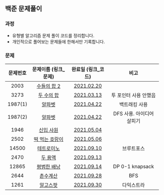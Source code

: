 ## 백준 문제풀이

### 과정
- 유형별 알고리즘 문제 풀이 코드를 정리합니다.
- 개인적으로 풀어보는 문제들에 한해서만 기록합니다.

### 문제

문제번호 | 문제이름 (링크_문제) | 완료일 (링크_코드) | 비고 |
:---: | :---: | :---: | :---: |
2003 | [수들의 합 2](https://www.acmicpc.net/problem/2003) | [2021.02.20](2003_수들의_합_2.kt) | |
3273 | [두 수의 합](https://www.acmicpc.net/problem/3273) | [2021.03.13](3273_두_수의_합.kt) | 투 포인터 사용 안했음 |
1987(1) | [알파벳](https://www.acmicpc.net/problem/1987) | [2021.04.22](1987(1)_알파벳.kt) | 백트래킹 사용 |
1987(2) | [알파벳](https://www.acmicpc.net/problem/1987) | [2021.04.22](1987(2)_알파벳.kt) | DFS 사용. 아이디어 살피기 |
1946 | [신입 사원](https://www.acmicpc.net/problem/1946) | [2021.05.04](1946_신입_사원.kt) |  |
2502 | [떡 먹는 호랑이](https://www.acmicpc.net/problem/2502) | [2021.05.06](2502_떡_먹는_호랑이.kt) | |
14500 | [테트로미노](https://www.acmicpc.net/problem/14500) | [2021.09.10](14500_테트로미노.kt) | 브루트포스 |
2470 | [두 용액](https://www.acmicpc.net/problem/2470) | [2021.09.13](2470_두_용액.kt) | |
12865 | [평범한 배낭](https://www.acmicpc.net/problem/12865) | [2021.09.14](12865_평범한_배낭.kt) | DP 0-1 knapsack | 
2644 | [촌수계산](https://www.acmicpc.net/problem/2644) | [2021.09.28](2644_촌수계산.kt) | BFS | 
1261 | [알고스팟](https://www.acmicpc.net/problem/1261) | [2021.09.30](1261_알고스팟.kt) | 다익스트라 | 